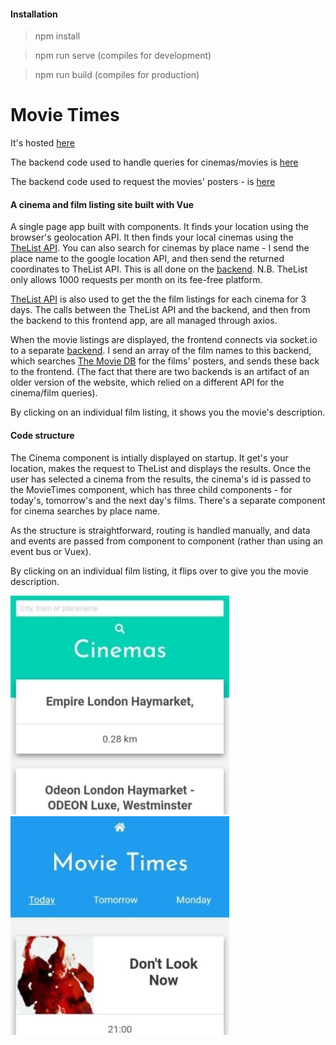 #### Installation

> npm install

> npm run serve (compiles for development)

> npm run build (compiles for production)

Movie Times
===========

It's hosted [here](https://ckpantelides.github.io/movietimes)

The backend code used to handle queries for cinemas/movies is [here](https://github.com/ckpantelides/list-api)

The backend code used to request the movies' posters - is [here](https://github.com/ckpantelides/movietime-server)

#### A cinema and film listing site built with Vue

A single page app built with components. It finds your location using the browser's geolocation API. It then finds your local cinemas using the [TheList API](https://api.list.co.uk/). You can also search for cinemas by place name - I send the place name to the google location API, and then send the returned coordinates to TheList API. This is all done on the [backend](https://github.com/ckpantelides/list-api). N.B. TheList only allows 1000 requests per month on its fee-free platform.

[TheList API](https://api.list.co.uk/) is also used to get the the film listings for each cinema for 3 days. The calls between the TheList API and the backend, and then from the backend to this frontend app, are all managed through axios.

When the movie listings are displayed, the frontend connects via socket.io to a separate [backend](https://github.com/ckpantelides/movietime-server). I send an array of the film names to this backend, which searches [The Movie DB](https://www.themoviedb.org/) for the films' posters, and sends these back to the frontend. (The fact that there are two backends is an artifact of an older version of the website, which relied on a different API for the cinema/film queries).

By clicking on an individual film listing, it shows you the movie's description. 

#### Code structure

The Cinema component is intially displayed on startup. It get's your location, makes the request to TheList and displays the results. Once the user has selected a cinema from the results, the cinema's id is passed to the MovieTimes component, which has three child components - for today's, tomorrow's and the next day's films. There's a separate component for cinema searches by place name.

As the structure is straightforward, routing is handled manually, and data and events are passed from component to component (rather than using an event bus or Vuex).

By clicking on an individual film listing, it flips over to give you the movie description.

![img1] ![img2]

[img1]: https://github.com/ckpantelides/movietimes/blob/images/movie-web1.jpg
[img2]: https://github.com/ckpantelides/movietimes/blob/images/movie-web2.jpg
